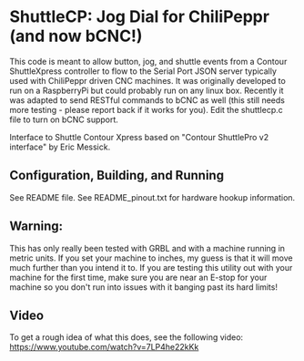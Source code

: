 
# ShuttleCP: Jog Dial for ChiliPeppr (and now bCNC!)

This code is meant to allow button, jog, and shuttle events from a Contour ShuttleXpress controller to flow to the Serial Port JSON server typically used with ChiliPeppr driven CNC machines. It was originally developed to run on a RaspberryPi but could probably run on any linux box. Recently it was adapted to send RESTful commands to bCNC as well (this still needs more testing - please report back if it works for you).  Edit the shuttlecp.c file to turn on bCNC support.

Interface to Shuttle Contour Xpress based on "Contour ShuttlePro v2 interface" by Eric Messick.

## Configuration, Building, and Running
See README file.  See README_pinout.txt for hardware hookup information.

## Warning:
This has only really been tested with GRBL and with a machine running in metric units.  If you set your machine to inches, my guess is that it will move much further than you intend it to.  If you are testing this utility out with your machine for the first time, make sure you are near an E-stop for your machine so you don't run into issues with it banging past its hard limits!

## Video
To get a rough idea of what this does, see the following video:  https://www.youtube.com/watch?v=7LP4he22kKk
